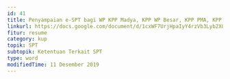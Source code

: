 ```yaml
---
id: 41
title: Penyampaian e-SPT bagi WP KPP Madya, KPP WP Besar, KPP PMA, KPP Badora
linkurl: https://docs.google.com/document/d/1cxWF7UrjHpaIyY4rzVb3Lyb2X0vQ07sMtVEw_og-7SY/edit?usp=drivesdk
fitur: resume
category: kup
topik: SPT
subtopik: Ketentuan Terkait SPT
type: word
modifiedTime: 11 Desember 2019
---
```


